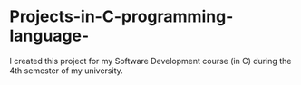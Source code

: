 # Projects-in-C-programming-language-
I created this project for my Software Development course (in C) during the 4th semester of my university.
